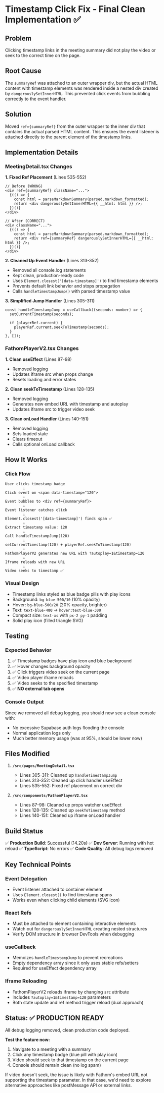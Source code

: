 # Timestamp Click Fix - Final Clean Implementation ✅

## Problem
Clicking timestamp links in the meeting summary did not play the video or seek to the correct time on the page.

## Root Cause
The `summaryRef` was attached to an outer wrapper div, but the actual HTML content with timestamp elements was rendered inside a nested div created by `dangerouslySetInnerHTML`. This prevented click events from bubbling correctly to the event handler.

## Solution
Moved `ref={summaryRef}` from the outer wrapper to the inner div that contains the actual parsed HTML content. This ensures the event listener is attached directly to the parent element of the timestamp links.

## Implementation Details

### MeetingDetail.tsx Changes

**1. Fixed Ref Placement** (Lines 535-552)
```tsx
// Before (WRONG)
<div ref={summaryRef} className="...">
  {(() => {
    const html = parseMarkdownSummary(parsed.markdown_formatted);
    return <div dangerouslySetInnerHTML={{ __html: html }} />;
  })()}
</div>

// After (CORRECT)
<div className="...">
  {(() => {
    const html = parseMarkdownSummary(parsed.markdown_formatted);
    return <div ref={summaryRef} dangerouslySetInnerHTML={{ __html: html }} />;
  })()}
</div>
```

**2. Cleaned Up Event Handler** (Lines 313-352)
- Removed all console.log statements
- Kept clean, production-ready code
- Uses `Element.closest('[data-timestamp]')` to find timestamp elements
- Prevents default link behavior and stops propagation
- Calls `handleTimestampJump()` with parsed timestamp value

**3. Simplified Jump Handler** (Lines 305-311)
```tsx
const handleTimestampJump = useCallback((seconds: number) => {
  setCurrentTimestamp(seconds);

  if (playerRef.current) {
    playerRef.current.seekToTimestamp(seconds);
  }
}, []);
```

### FathomPlayerV2.tsx Changes

**1. Clean useEffect** (Lines 87-98)
- Removed logging
- Updates iframe src when props change
- Resets loading and error states

**2. Clean seekToTimestamp** (Lines 128-135)
- Removed logging
- Generates new embed URL with timestamp and autoplay
- Updates iframe src to trigger video seek

**3. Clean onLoad Handler** (Lines 140-151)
- Removed logging
- Sets loaded state
- Clears timeout
- Calls optional onLoad callback

## How It Works

### Click Flow
```
User clicks timestamp badge
        ↓
Click event on <span data-timestamp="120">
        ↓
Event bubbles to <div ref={summaryRef}>
        ↓
Event listener catches click
        ↓
Element.closest('[data-timestamp]') finds span ✅
        ↓
Extract timestamp value: 120
        ↓
Call handleTimestampJump(120)
        ↓
setCurrentTimestamp(120) + playerRef.seekToTimestamp(120)
        ↓
FathomPlayerV2 generates new URL with ?autoplay=1&timestamp=120
        ↓
Iframe reloads with new URL
        ↓
Video seeks to timestamp ✅
```

### Visual Design
- Timestamp links styled as blue badge pills with play icons
- Background: `bg-blue-500/10` (10% opacity)
- Hover: `bg-blue-500/20` (20% opacity, brighter)
- Text: `text-blue-400` → `hover:text-blue-300`
- Compact size: `text-xs` with `px-2 py-1` padding
- Solid play icon (filled triangle SVG)

## Testing

### Expected Behavior
1. ✅ Timestamp badges have play icon and blue background
2. ✅ Hover changes background opacity
3. ✅ Click triggers video seek on the current page
4. ✅ Video player iframe reloads
5. ✅ Video seeks to the specified timestamp
6. ✅ **NO external tab opens**

### Console Output
Since we removed all debug logging, you should now see a clean console with:
- No excessive Supabase auth logs flooding the console
- Normal application logs only
- Much better memory usage (was at 95%, should be lower now)

## Files Modified

1. **`/src/pages/MeetingDetail.tsx`**
   - Lines 305-311: Cleaned up `handleTimestampJump`
   - Lines 313-352: Cleaned up click handler useEffect
   - Lines 535-552: Fixed ref placement on correct div

2. **`/src/components/FathomPlayerV2.tsx`**
   - Lines 87-98: Cleaned up props watcher useEffect
   - Lines 128-135: Cleaned up `seekToTimestamp` method
   - Lines 140-151: Cleaned up iframe onLoad handler

## Build Status

✅ **Production Build**: Successful (14.20s)
✅ **Dev Server**: Running with hot reload
✅ **TypeScript**: No errors
✅ **Code Quality**: All debug logs removed

## Key Technical Points

### Event Delegation
- Event listener attached to container element
- Uses `Element.closest()` to find timestamp spans
- Works even when clicking child elements (SVG icon)

### React Refs
- Must be attached to element containing interactive elements
- Watch out for `dangerouslySetInnerHTML` creating nested structures
- Verify DOM structure in browser DevTools when debugging

### useCallback
- Memoizes `handleTimestampJump` to prevent recreations
- Empty dependency array since it only uses stable refs/setters
- Required for useEffect dependency array

### Iframe Reloading
- FathomPlayerV2 reloads iframe by changing `src` attribute
- Includes `?autoplay=1&timestamp=120` parameters
- Both state update and ref method trigger reload (dual approach)

## Status: ✅ PRODUCTION READY

All debug logging removed, clean production code deployed.

**Test the feature now:**
1. Navigate to a meeting with a summary
2. Click any timestamp badge (blue pill with play icon)
3. Video should seek to that timestamp on the current page
4. Console should remain clean (no log spam)

If video doesn't seek, the issue is likely with Fathom's embed URL not supporting the timestamp parameter. In that case, we'd need to explore alternative approaches like postMessage API or external links.
